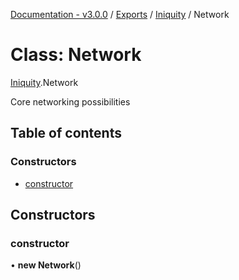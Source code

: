 [Documentation - v3.0.0](../README.md) / [Exports](../modules.md) / [Iniquity](../modules/Iniquity.md) / Network

# Class: Network

[Iniquity](../modules/Iniquity.md).Network

Core networking possibilities

## Table of contents

### Constructors

- [constructor](Iniquity.Network.md#constructor)

## Constructors

### constructor

• **new Network**()
